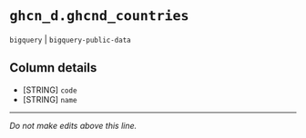 # `ghcn_d.ghcnd_countries`
`bigquery` | `bigquery-public-data`

## Column details
* [STRING]    `code`
* [STRING]    `name`

-------------------------------------------------------------------------------
*Do not make edits above this line.*

